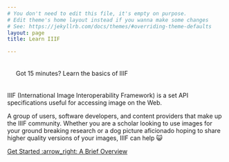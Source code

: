 ```yaml
---
# You don't need to edit this file, it's empty on purpose.
# Edit theme's home layout instead if you wanna make some changes
# See: https://jekyllrb.com/docs/themes/#overriding-theme-defaults
layout: page
title: Learn IIIF

---
```


<div class='lead text-center' style='padding: 20px;'>
  Got 15 minutes? Learn the basics of IIIF 
</div>

IIIF (International Image Interoperability Framework) is a set API specifications useful for accessing image on the Web. 

A group of users, software developers, and content providers that make up the IIIF community. Whether you are a scholar looking to use images for your ground breaking research or a dog picture aficionado hoping to share higher quality versions of your images, IIIF can help :smiley_cat:

<div class='text-center'>
  <a class='btn btn-secondary btn-lg' href="{{ 'overview' | relative_url }}">
    <span class='next-continue'>Get Started :arrow_right:</span>
    <span class='next-title'>A Brief Overview</span>
  </a>
</div>
